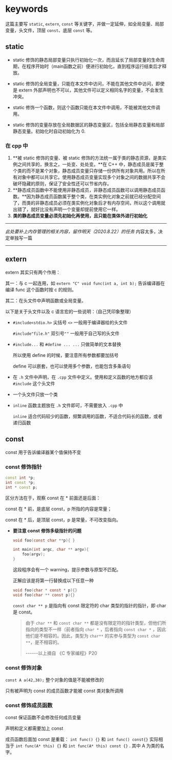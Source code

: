 # keywords

这篇主要写 `static`,  `extern`,  `const` 等关键字，并做一定延伸，如全局变量、局部变量，头文件，顶层 `const`、底层 `const` 等。

## static

-   static 修饰的静态局部变量只执行初始化一次，而且延长了局部变量的生命周期，在程序开始时（main函数之前）便进行初始化，直到程序运行结束后才释放。

-   static 修饰的全局变量，只能在本文件中访问，不能在其他文件中访问，即使是 extern 外部声明也不可以，其他文件可以定义相同名字的变量，不会发生冲突。

-   static 修饰一个函数，则这个函数只能在本文件中调用，不能被其他文件调用。

-   static 修饰的变量存放在全局数据区的静态变量区，包括全局静态变量和局部静态变量。初始化时自动初始化为 0.

### 在 cpp 中

1.  **被 static 修饰的变量、被 static 修饰的方法统一属于类的静态资源，是类实例之间共享的，换言之，一处变、处处变。**在 C++ 中，静态成员是属于整个类的而不是某个对象，静态成员变量只存储一份供所有对象共用。所以在所有对象中都可以共享它。使用静态成员变量实现多个对象之间的数据共享不会破坏隐藏的原则，保证了安全性还可以节省内存。
2.  **静态成员函数中不能使用非静态成员，非静态成员函数可以调用静态成员函数。**因为静态成员函数属于整个类，在类实例化对象之前就已经分配空间了，而类的非静态成员必须在类实例化对象后才有内存空间，所以这个调用就出错了，就好比没有声明一个变量却提前使用它一样。
3.  **类的静态成员变量必须先初始化再使用，且只能在类体外进行初始化**

---

*此处要补上内存管理的相关内容，留作明天（2020.8.22）的任务*
内容太多，决定单独写一篇

---





## extern

extern 其实只有两个作用：

其一：与 c 一起连用，如 `extern "C" void func(int a, int b);` 告诉编译器在编译 func 这个函数时按 c 的规则。

其二：在头文件中声明函数或全局变量。

以下是关于头文件以及 c 语言宏的一些说明：（自己凭印象整理）

-   `#include<stdio.h>` 尖括号 `<>` 一般用于编译器给的头文件

    `#include"file.h"` 双引号`""` 一般用于自己写的头文件

-   `#include...` 和 `#define ... ...` 只做简单的文本替换

    所以使用 define 的时候，要注意所有参数都要加括号

    define 可以嵌套，也可以使用多个参数，也能包含多条语句

-   在 `.h` 文件中声明，在 `.cpp` 文件中定义。使用和定义函数的地方都应该 `#include` 这个头文件

-   一个头文件只放一个类

-   `inline` 函数主题放在 `.h` 文件即可，不需要放入 `.cpp` 中

    `inline` 适合代码较少的函数，频繁调用的函数，不适合代码长的函数，或者递归函数



## const

const 用于告诉编译器某个值保持不变

### const 修饰指针

```cpp
const int *p;
int const *p;
int * const p;
```

区分方法在于，观察 const 在 * 前面还是后面：

const 在 * 前，是底层 const，p 所指的内容是常量；

const 在 * 后，是顶层 const，p 是常量，不可改变指向。

- **要注意 const** **修饰多级指针的问题**

  ```c
  void foo(const char **p){ }
  
  int main(int argc, char ** argv){
      foo(argv);
  }
  ```

  这段程序会有一个 warning，提示参数与原型不匹配。

  正解应该是将第一行替换成以下任意一种

  ```c
  void foo(char * const * p){}
  void foo(char ** const p){}
  ```

  `const char ** p` 是指向有 const 限定符的 char 类型的指针的指针，即 char 是 const。

  >由于 `char **` 和 `const char **` 都是没有限定符的指针类型，但他们所指向的类型不一样（前者指向 `char *` ，后者指向 `const char *` ，因此他们是不相容的。因此，类型为 `char**` 的实参与类型为 `const char **`，是不相容的。
  >
  >
  >
  >------以上摘自 《C 专家编程》P20

  

### const 修饰对象

`const A a(42,38);` 整个对象的值是不能被修改的

只有被声明为 const 的成员函数才能被 const 类对象所调用

### const 修饰成员函数

const 保证函数不会修改任何成员变量

声明和定义都需要加上 const 

成员函数后面加 const 是重载： `int func() {}` 和 `int func() const{}` 实际相当于 `int func(A* this) {}` 和 `int func(A* this) const {}` . 其中 A 为类的名字。
